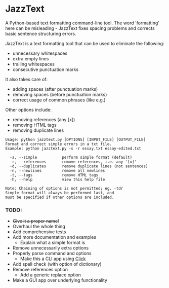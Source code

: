 # JazzText
A Python-based text formatting command-line tool. The word 'formatting' here can be misleading - JazzText fixes spacing problems and corrects basic sentence structuring errors.

JazzText is a text formatting tool that can be used to eliminate the following:
* unnecessary whitespaces
* extra empty lines
* trailing whitespaces
* consecutive punctuation marks

It also takes care of:
* adding spaces (after punctuation marks)
* removing spaces (before punctuation marks)
* correct usage of common phrases (like e.g.)

Other options include:
* removing references (any [x])
* removing HTML tags
* removing duplicate lines

```
Usage: python jazztext.py [OPTIONS] [INPUT_FILE] [OUTPUT_FILE]
Format and correct simple errors in a txt file.
Example: python jazztext.py -s -r essay.txt essay-edited.txt

  -s, --simple           perform simple format (default)
  -r, --references       remove references, i.e. any '[x]'
  -d, --duplicates       remove duplicate lines (not sentences)
  -n, --newlines         remove all newlines
  -t, --tags             remove HTML tags
  -h, --help             view this help file

Note: Chaining of options is not permitted; eg. -tdr
Simple format will always be performed last, and
must be specified if other options are included.
````

### TODO:

- ~~Give it a proper name!~~
- Overhaul the whole thing
- Add comprehensive tests
- Add more documentation and examples
  - Explain what a simple format is
- Remove unnecessarily extra options
- Properly parse command and options
  - Make this a CLI app using [Click](https://click.palletsprojects.com/en/8.1.x/)
- Add spell check (with option of dictionary)
- Remove references option
  - Add a generic replace option
- Make a GUI app over underlying functionality
